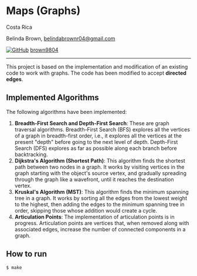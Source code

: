 # Maps (Graphs)


Costa Rica

Belinda Brown, belindabrownr04@gmail.com

[![GitHub](https://img.shields.io/badge/--181717?logo=github&logoColor=ffffff)](https://github.com/)
[brown9804](https://github.com/brown9804)

----------

This project is based on the implementation and modification of an existing code to work with graphs. The code has been modified to accept **directed edges**.

## Implemented Algorithms

The following algorithms have been implemented:

1. **Breadth-First Search and Depth-First Search**: These are graph traversal algorithms. Breadth-First Search (BFS) explores all the vertices of a graph in breadth-first order, i.e., it explores all the vertices at the present "depth" before going to the next level of depth. Depth-First Search (DFS) explores as far as possible along each branch before backtracking.
2. **Dijkstra's Algorithm (Shortest Path)**: This algorithm finds the shortest path between two nodes in a graph. It works by visiting vertices in the graph starting with the object's source vertex, and gradually spreading through the graph like a wavefront, until it reaches the destination vertex.
3. **Kruskal's Algorithm (MST)**: This algorithm finds the minimum spanning tree in a graph. It works by sorting all the edges from the lowest weight to the highest, then adding the edges to the minimum spanning tree in order, skipping those whose addition would create a cycle.
4. **Articulation Points**: The implementation of articulation points is in progress. Articulation points are vertices that, when removed along with associated edges, increase the number of connected components in a graph.

## How to run

```
$ make
```
